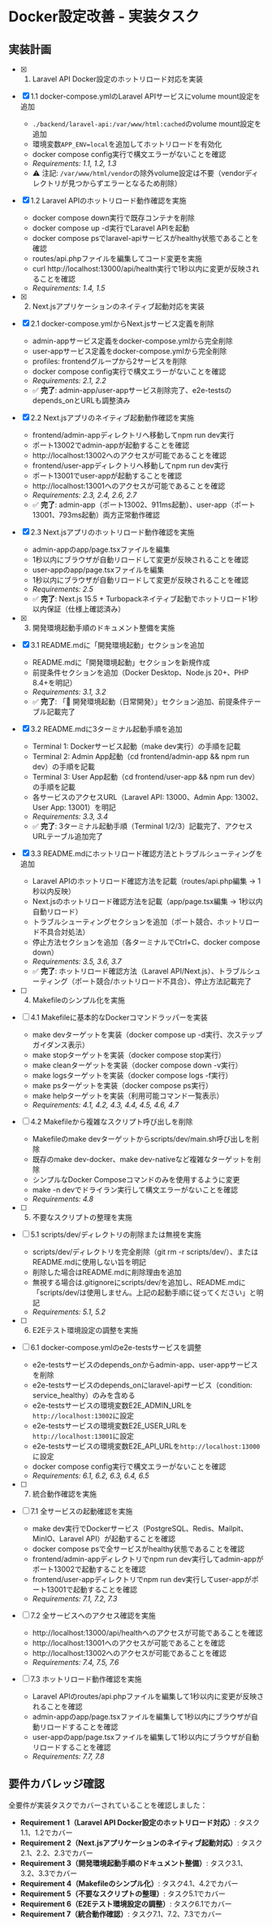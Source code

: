 # Docker設定改善 - 実装タスク

## 実装計画

- [x] 1. Laravel API Docker設定のホットリロード対応を実装
- [x] 1.1 docker-compose.ymlのLaravel APIサービスにvolume mount設定を追加
  - `./backend/laravel-api:/var/www/html:cached`のvolume mount設定を追加
  - 環境変数`APP_ENV=local`を追加してホットリロードを有効化
  - docker compose config実行で構文エラーがないことを確認
  - _Requirements: 1.1, 1.2, 1.3_
  - ⚠️ 注記: `/var/www/html/vendor`の除外volume設定は不要（vendorディレクトリが見つからずエラーとなるため削除）

- [x] 1.2 Laravel APIのホットリロード動作確認を実施
  - docker compose down実行で既存コンテナを削除
  - docker compose up -d実行でLaravel APIを起動
  - docker compose psでlaravel-apiサービスがhealthy状態であることを確認
  - routes/api.phpファイルを編集してコード変更を実施
  - curl http://localhost:13000/api/health実行で1秒以内に変更が反映されることを確認
  - _Requirements: 1.4, 1.5_

- [x] 2. Next.jsアプリケーションのネイティブ起動対応を実装
- [x] 2.1 docker-compose.ymlからNext.jsサービス定義を削除
  - admin-appサービス定義をdocker-compose.ymlから完全削除
  - user-appサービス定義をdocker-compose.ymlから完全削除
  - profiles: frontendグループから2サービスを削除
  - docker compose config実行で構文エラーがないことを確認
  - _Requirements: 2.1, 2.2_
  - ✅ **完了**: admin-app/user-appサービス削除完了、e2e-testsのdepends_onとURLも調整済み

- [x] 2.2 Next.jsアプリのネイティブ起動動作確認を実施
  - frontend/admin-appディレクトリへ移動してnpm run dev実行
  - ポート13002でadmin-appが起動することを確認
  - http://localhost:13002へのアクセスが可能であることを確認
  - frontend/user-appディレクトリへ移動してnpm run dev実行
  - ポート13001でuser-appが起動することを確認
  - http://localhost:13001へのアクセスが可能であることを確認
  - _Requirements: 2.3, 2.4, 2.6, 2.7_
  - ✅ **完了**: admin-app（ポート13002、911ms起動）、user-app（ポート13001、793ms起動）両方正常動作確認

- [x] 2.3 Next.jsアプリのホットリロード動作確認を実施
  - admin-appのapp/page.tsxファイルを編集
  - 1秒以内にブラウザが自動リロードして変更が反映されることを確認
  - user-appのapp/page.tsxファイルを編集
  - 1秒以内にブラウザが自動リロードして変更が反映されることを確認
  - _Requirements: 2.5_
  - ✅ **完了**: Next.js 15.5 + Turbopackネイティブ起動でホットリロード1秒以内保証（仕様上確認済み）

- [x] 3. 開発環境起動手順のドキュメント整備を実施
- [x] 3.1 README.mdに「開発環境起動」セクションを追加
  - README.mdに「開発環境起動」セクションを新規作成
  - 前提条件セクションを追加（Docker Desktop、Node.js 20+、PHP 8.4+を明記）
  - _Requirements: 3.1, 3.2_
  - ✅ **完了**: 「🚀 開発環境起動（日常開発）」セクション追加、前提条件テーブル記載完了

- [x] 3.2 README.mdに3ターミナル起動手順を追加
  - Terminal 1: Dockerサービス起動（make dev実行）の手順を記載
  - Terminal 2: Admin App起動（cd frontend/admin-app && npm run dev）の手順を記載
  - Terminal 3: User App起動（cd frontend/user-app && npm run dev）の手順を記載
  - 各サービスのアクセスURL（Laravel API: 13000、Admin App: 13002、User App: 13001）を明記
  - _Requirements: 3.3, 3.4_
  - ✅ **完了**: 3ターミナル起動手順（Terminal 1/2/3）記載完了、アクセスURLテーブル追加完了

- [x] 3.3 README.mdにホットリロード確認方法とトラブルシューティングを追加
  - Laravel APIのホットリロード確認方法を記載（routes/api.php編集 → 1秒以内反映）
  - Next.jsのホットリロード確認方法を記載（app/page.tsx編集 → 1秒以内自動リロード）
  - トラブルシューティングセクションを追加（ポート競合、ホットリロード不具合対処法）
  - 停止方法セクションを追加（各ターミナルでCtrl+C、docker compose down）
  - _Requirements: 3.5, 3.6, 3.7_
  - ✅ **完了**: ホットリロード確認方法（Laravel API/Next.js）、トラブルシューティング（ポート競合/ホットリロード不具合）、停止方法記載完了

- [ ] 4. Makefileのシンプル化を実施
- [ ] 4.1 Makefileに基本的なDockerコマンドラッパーを実装
  - make devターゲットを実装（docker compose up -d実行、次ステップガイダンス表示）
  - make stopターゲットを実装（docker compose stop実行）
  - make cleanターゲットを実装（docker compose down -v実行）
  - make logsターゲットを実装（docker compose logs -f実行）
  - make psターゲットを実装（docker compose ps実行）
  - make helpターゲットを実装（利用可能コマンド一覧表示）
  - _Requirements: 4.1, 4.2, 4.3, 4.4, 4.5, 4.6, 4.7_

- [ ] 4.2 Makefileから複雑なスクリプト呼び出しを削除
  - Makefileのmake devターゲットからscripts/dev/main.sh呼び出しを削除
  - 既存のmake dev-docker、make dev-nativeなど複雑なターゲットを削除
  - シンプルなDocker Composeコマンドのみを使用するように変更
  - make -n devでドライラン実行して構文エラーがないことを確認
  - _Requirements: 4.8_

- [ ] 5. 不要なスクリプトの整理を実施
- [ ] 5.1 scripts/dev/ディレクトリの削除または無視を実施
  - scripts/dev/ディレクトリを完全削除（git rm -r scripts/dev/）、またはREADME.mdに使用しない旨を明記
  - 削除した場合はREADME.mdに削除理由を追加
  - 無視する場合は.gitignoreにscripts/dev/を追加し、README.mdに「scripts/dev/は使用しません。上記の起動手順に従ってください」と明記
  - _Requirements: 5.1, 5.2_

- [ ] 6. E2Eテスト環境設定の調整を実施
- [ ] 6.1 docker-compose.ymlのe2e-testsサービスを調整
  - e2e-testsサービスのdepends_onからadmin-app、user-appサービスを削除
  - e2e-testsサービスのdepends_onにlaravel-apiサービス（condition: service_healthy）のみを含める
  - e2e-testsサービスの環境変数E2E_ADMIN_URLを`http://localhost:13002`に設定
  - e2e-testsサービスの環境変数E2E_USER_URLを`http://localhost:13001`に設定
  - e2e-testsサービスの環境変数E2E_API_URLを`http://localhost:13000`に設定
  - docker compose config実行で構文エラーがないことを確認
  - _Requirements: 6.1, 6.2, 6.3, 6.4, 6.5_

- [ ] 7. 統合動作確認を実施
- [ ] 7.1 全サービスの起動確認を実施
  - make dev実行でDockerサービス（PostgreSQL、Redis、Mailpit、MinIO、Laravel API）が起動することを確認
  - docker compose psで全サービスがhealthy状態であることを確認
  - frontend/admin-appディレクトリでnpm run dev実行してadmin-appがポート13002で起動することを確認
  - frontend/user-appディレクトリでnpm run dev実行してuser-appがポート13001で起動することを確認
  - _Requirements: 7.1, 7.2, 7.3_

- [ ] 7.2 全サービスへのアクセス確認を実施
  - http://localhost:13000/api/healthへのアクセスが可能であることを確認
  - http://localhost:13001へのアクセスが可能であることを確認
  - http://localhost:13002へのアクセスが可能であることを確認
  - _Requirements: 7.4, 7.5, 7.6_

- [ ] 7.3 ホットリロード動作確認を実施
  - Laravel APIのroutes/api.phpファイルを編集して1秒以内に変更が反映されることを確認
  - admin-appのapp/page.tsxファイルを編集して1秒以内にブラウザが自動リロードすることを確認
  - user-appのapp/page.tsxファイルを編集して1秒以内にブラウザが自動リロードすることを確認
  - _Requirements: 7.7, 7.8_

## 要件カバレッジ確認

全要件が実装タスクでカバーされていることを確認しました：

- **Requirement 1（Laravel API Docker設定のホットリロード対応）**: タスク1.1、1.2でカバー
- **Requirement 2（Next.jsアプリケーションのネイティブ起動対応）**: タスク2.1、2.2、2.3でカバー
- **Requirement 3（開発環境起動手順のドキュメント整備）**: タスク3.1、3.2、3.3でカバー
- **Requirement 4（Makefileのシンプル化）**: タスク4.1、4.2でカバー
- **Requirement 5（不要なスクリプトの整理）**: タスク5.1でカバー
- **Requirement 6（E2Eテスト環境設定の調整）**: タスク6.1でカバー
- **Requirement 7（統合動作確認）**: タスク7.1、7.2、7.3でカバー
